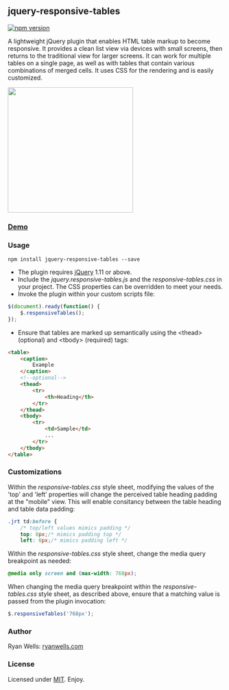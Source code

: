 ## jquery-responsive-tables

[![npm version](https://badge.fury.io/js/jquery-responsive-tables.svg)](https://badge.fury.io/js/jquery-responsive-tables)

A lightweight jQuery plugin that enables HTML table markup to become responsive. It provides a clean list view via devices with small screens, then returns to the traditional view for larger screens. It can work for multiple tables on a single page, as well as with tables that contain various combinations of merged cells. It uses CSS for the rendering and is easily customized.

<img src="https://ryanwells.com/examples/responsive-tables/screenshot.png" width="292px">

### <a href="http://ryanwells.com/examples/responsive-tables/" target="_blank">Demo</a>

### Usage

```
npm install jquery-responsive-tables --save
```

-   The plugin requires <a href="http://jquery.com/download/" target="_blank">jQuery</a> 1.11 or above.
-   Include the <em>jquery.responsive-tables.js</em> and the <em>responsive-tables.css</em> in your project. The CSS properties can be overridden to meet your needs.
-   Invoke the plugin within your custom scripts file:

```javascript
$(document).ready(function() {
    $.responsiveTables();
});
```

-   Ensure that tables are marked up semantically using the &lt;thead&gt; (optional) and &lt;tbody&gt; (required) tags:

```html
<table>
    <caption>
        Example
    </caption>
    <!--optional-->
    <thead>
        <tr>
            <th>Heading</th>
        </tr>
    </thead>
    <tbody>
        <tr>
            <td>Sample</td>
            ...
        </tr>
    </tbody>
</table>
```

### Customizations

Within the <em>responsive-tables.css</em> style sheet, modifying the values of the 'top' and 'left' properties will change the perceived table heading padding at the &quot;mobile&quot; view. This will enable consitancy between the table heading and table data padding:

```css
.jrt td:before {
    /* top/left values mimics padding */
    top: 8px;/* mimics padding top */
    left: 6px;/* mimics padding left */
```

Within the <em>responsive-tables.css</em> style sheet, change the media query breakpoint as needed:

```css
@media only screen and (max-width: 768px);
```

When changing the media query breakpoint within the <em>responsive-tables.css</em> style sheet, as described above, ensure that a matching value is passed from the plugin invocation:

```javascript
$.responsiveTables('768px');
```

### Author

Ryan Wells: [ryanwells.com][twitter]

### License

Licensed under [MIT][mit]. Enjoy.

[twitter]: http://ryanwells.com
[mit]: http://www.opensource.org/licenses/mit-license.php
[jquery]: http://jquery.com/
